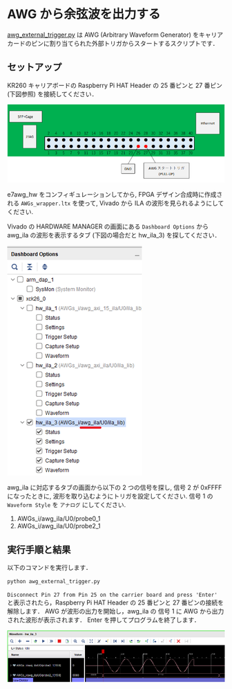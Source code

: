 # AWG から余弦波を出力する

[awg_external_trigger.py](./awg_external_trigger.py) は AWG (Arbitrary Waveform Generator) をキャリアカードのピンに割り当てられた外部トリガからスタートするスクリプトです．

## セットアップ

KR260 キャリアボードの Raspberry Pi HAT Header の 25 番ピンと 27 番ピン (下図参照) を接続してください．

![pin_header](images/pin_header.png)


e7awg_hw をコンフィギュレーションしてから, FPGA デザイン合成時に作成される `AWGs_wrapper.ltx` を使って, 
Vivado から ILA の波形を見られるようにしてください.

Vivado の HARDWARE MANAGER の画面にある `Dashboard Options` から awg_ila の波形を表示するタブ (下図の場合だと hw_ila_3) を探してください．

![dashboard_options](images/dashboard_options.png)

awg_ila に対応するタブの画面から以下の 2 つの信号を探し, 信号 2 が 0xFFFF になったときに, 波形を取り込むようにトリガを設定してください.
信号 1 の `Waveform Style` を `アナログ` にしてください.

1. AWGs_i/awg_ila/U0/probe0_1
2. AWGs_i/awg_ila/U0/probe2_1


## 実行手順と結果

以下のコマンドを実行します．

```
python awg_external_trigger.py
```

`Disconnect Pin 27 from Pin 25 on the carrier board and press 'Enter'` と表示されたら，Raspberry Pi HAT Header の 25 番ピンと 27 番ピンの接続を解除します．
AWG が波形の出力を開始し，awg_ila の 信号 1 に AWG から出力された波形が表示されます．
Enter を押してプログラムを終了します．

![waveform](images/waveform.png)
